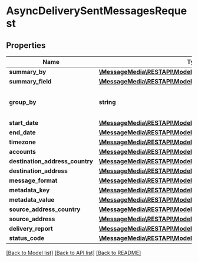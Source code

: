 # AsyncDeliverySentMessagesRequest

## Properties
Name | Type | Description | Notes
------------ | ------------- | ------------- | -------------
**summary_by** | [**\MessageMedia\RESTAPI\Model\SummaryByBody**](SummaryByBody.md) |  | [optional] 
**summary_field** | [**\MessageMedia\RESTAPI\Model\SummaryFieldBody**](SummaryFieldBody.md) |  | [optional] 
**group_by** | **string** | Field to group results set by | [optional] 
**start_date** | [**\MessageMedia\RESTAPI\Model\StartDateBody**](StartDateBody.md) |  | [optional] 
**end_date** | [**\MessageMedia\RESTAPI\Model\EndDateBody**](EndDateBody.md) |  | [optional] 
**timezone** | [**\MessageMedia\RESTAPI\Model\TimezoneBody**](TimezoneBody.md) |  | [optional] 
**accounts** | [**\MessageMedia\RESTAPI\Model\AccountsBody**](AccountsBody.md) |  | [optional] 
**destination_address_country** | [**\MessageMedia\RESTAPI\Model\DestinationAddressCountryBody**](DestinationAddressCountryBody.md) |  | [optional] 
**destination_address** | [**\MessageMedia\RESTAPI\Model\DestinationAddressBody**](DestinationAddressBody.md) |  | [optional] 
**message_format** | [**\MessageMedia\RESTAPI\Model\MessageFormatBody**](MessageFormatBody.md) |  | [optional] 
**metadata_key** | [**\MessageMedia\RESTAPI\Model\MetadataKeyBody**](MetadataKeyBody.md) |  | [optional] 
**metadata_value** | [**\MessageMedia\RESTAPI\Model\MetadataValueBody**](MetadataValueBody.md) |  | [optional] 
**source_address_country** | [**\MessageMedia\RESTAPI\Model\SourceAddressCountryBody**](SourceAddressCountryBody.md) |  | [optional] 
**source_address** | [**\MessageMedia\RESTAPI\Model\SourceAddressBody**](SourceAddressBody.md) |  | [optional] 
**delivery_report** | [**\MessageMedia\RESTAPI\Model\DeliveryReportBody**](DeliveryReportBody.md) |  | [optional] 
**status_code** | [**\MessageMedia\RESTAPI\Model\StatusCodeBody**](StatusCodeBody.md) |  | [optional] 

[[Back to Model list]](../README.md#documentation-for-models) [[Back to API list]](../README.md#documentation-for-api-endpoints) [[Back to README]](../README.md)


